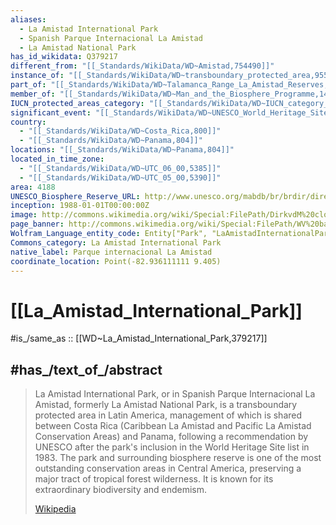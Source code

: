 ```yaml
---
aliases:
  - La Amistad International Park
  - Spanish Parque Internacional La Amistad
  - La Amistad National Park
has_id_wikidata: Q379217
different_from: "[[_Standards/WikiData/WD~Amistad,754490]]"
instance_of: "[[_Standards/WikiData/WD~transboundary_protected_area,955236]]"
part_of: "[[_Standards/WikiData/WD~Talamanca_Range_La_Amistad_Reserves,6106226]]"
member_of: "[[_Standards/WikiData/WD~Man_and_the_Biosphere_Programme,14018439]]"
IUCN_protected_areas_category: "[[_Standards/WikiData/WD~IUCN_category_II_National_Park,14545628]]"
significant_event: "[[_Standards/WikiData/WD~UNESCO_World_Heritage_Site_record_modification,29778318]]"
country:
  - "[[_Standards/WikiData/WD~Costa_Rica,800]]"
  - "[[_Standards/WikiData/WD~Panama,804]]"
locations: "[[_Standards/WikiData/WD~Panama,804]]"
located_in_time_zone:
  - "[[_Standards/WikiData/WD~UTC_06_00,5385]]"
  - "[[_Standards/WikiData/WD~UTC_05_00,5390]]"
area: 4188
UNESCO_Biosphere_Reserve_URL: http://www.unesco.org/mabdb/br/brdir/directory/biores.asp?code=PAN+02&mode=all
inception: 1988-01-01T00:00:00Z
image: http://commons.wikimedia.org/wiki/Special:FilePath/DirkvdM%20cloudforest-jungle.jpg
page_banner: http://commons.wikimedia.org/wiki/Special:FilePath/WV%20banner%20La%20Amistad%20International%20Park%20Welcome%20sign.jpg
Wolfram_Language_entity_code: Entity["Park", "LaAmistadInternationalPark::r287s"]
Commons_category: La Amistad International Park
native_label: Parque internacional La Amistad
coordinate_location: Point(-82.936111111 9.405)
---
```


# [[La_Amistad_International_Park]] 

#is_/same_as :: [[WD~La_Amistad_International_Park,379217]] 

## #has_/text_of_/abstract 

> La Amistad International Park, or in Spanish Parque Internacional La Amistad, formerly La Amistad National Park, is a transboundary protected area in Latin America, management of which is shared between Costa Rica (Caribbean La Amistad and Pacific La Amistad Conservation Areas) and Panama, following a recommendation by UNESCO after the park's inclusion in the World Heritage Site list in 1983. The park and surrounding biosphere reserve is one of the most outstanding conservation areas in Central America, preserving a major tract of tropical forest wilderness.  It is known for its extraordinary biodiversity and endemism.
>
> [Wikipedia](https://en.wikipedia.org/wiki/La%20Amistad%20International%20Park) 


